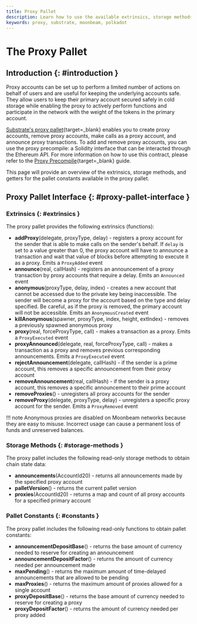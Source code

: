```yaml
---
title: Proxy Pallet
description: Learn how to use the available extrinsics, storage methods, and constants in the Proxy Pallet on Moonbeam to make calls on an account's behalf.
keywords: proxy, substrate, moonbeam, polkadot
---
```


# The Proxy Pallet

## Introduction {: #introduction }

Proxy accounts can be set up to perform a limited number of actions on behalf of users and are useful for keeping the underlying accounts safe. They allow users to keep their primary account secured safely in cold storage while enabling the proxy to actively perform functions and participate in the network with the weight of the tokens in the primary account.

[Substrate's proxy pallet](https://wiki.polkadot.network/docs/learn-proxies/){target=\_blank} enables you to create proxy accounts, remove proxy accounts, make calls as a proxy account, and announce proxy transactions. To add and remove proxy accounts, you can use the proxy precompile: a Solidity interface that can be interacted through the Ethereum API. For more information on how to use this contract, please refer to the [Proxy Precompile](/builders/pallets-precompiles/precompiles/proxy/){target=\_blank} guide.

This page will provide an overview of the extrinsics, storage methods, and getters for the pallet constants available in the proxy pallet.

## Proxy Pallet Interface {: #proxy-pallet-interface }

### Extrinsics {: #extrinsics }

The proxy pallet provides the following extrinsics (functions):

- **addProxy**(delegate, proxyType, delay) - registers a proxy account for the sender that is able to make calls on the sender's behalf. If `delay` is set to a value greater than 0, the proxy account will have to announce a transaction and wait that value of blocks before attempting to execute it as a proxy. Emits a `ProxyAdded` event
- **announce**(real, callHash) - registers an announcement of a proxy transaction by proxy accounts that require a delay. Emits an `Announced` event
- **anonymous**(proxyType, delay, index) - creates a new account that cannot be accessed due to the private key being inaccessible. The sender will become a proxy for the account based on the type and delay specified. Be careful, as if the proxy is removed, the primary account will not be accessible. Emits an `AnonymousCreated` event
- **killAnonymous**(spawner, proxyType, index, height, extIndex) - removes a previously spawned anonymous proxy
- **proxy**(real, forceProxyType, call) - makes a transaction as a proxy. Emits a `ProxyExecuted` event
- **proxyAnnounced**(delegate, real, forceProxyType, call) - makes a transaction as a proxy and removes previous corresponding announcements. Emits a `ProxyExecuted` event
- **rejectAnnouncement**(delegate, callHash) - if the sender is a prime account, this removes a specific announcement from their proxy account
- **removeAnnouncement**(real, callHash) - if the sender is a proxy account, this removes a specific announcement to their prime account
- **removeProxies**() - unregisters all proxy accounts for the sender
- **removeProxy**(delegate, proxyType, delay) - unregisters a specific proxy account for the sender. Emits a `ProxyRemoved` event

!!! note
    Anonymous proxies are disabled on Moonbeam networks because they are easy to misuse. Incorrect usage can cause a permanent loss of funds and unreserved balances.

### Storage Methods {: #storage-methods }

The proxy pallet includes the following read-only storage methods to obtain chain state data:

- **announcements**(AccountId20) - returns all announcements made by the specified proxy account
- **palletVersion**() - returns the current pallet version
- **proxies**(AccountId20) - returns a map and count of all proxy accounts for a specified primary account

### Pallet Constants {: #constants }

The proxy pallet includes the following read-only functions to obtain pallet constants:

- **announcementDepositBase**() - returns the base amount of currency needed to reserve for creating an announcement
- **announcementDepositFactor**() - returns the amount of currency needed per announcement made
- **maxPending**() - returns the maximum amount of time-delayed announcements that are allowed to be pending
- **maxProxies**() - returns the maximum amount of proxies allowed for a single account
- **proxyDepositBase**() - returns the base amount of currency needed to reserve for creating a proxy
- **proxyDepositFactor**() - returns the amount of currency needed per proxy added